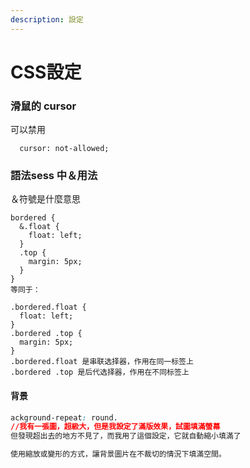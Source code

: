 ```yaml
---
description: 設定
---
```


# CSS設定

### 滑鼠的 cursor ​

可以​禁用

```
  cursor: not-allowed;​
```



### 語法sess ​中＆用法

＆符號是什麼意思

```
bordered {
  &.float {
    float: left; 
  }
  .top {
    margin: 5px; 
  }
}
等同于：

.bordered.float {
  float: left; 
}
.bordered .top {
  margin: 5px;
}
.bordered.float 是串联选择器，作用在同一标签上
.bordered .top 是后代选择器，作用在不同标签上

```

#### 背景

```css
ackground-repeat: round. 
//我有一張圖，超級大，但是我設定了滿版效果，試圖填滿螢幕
但發現超出去的地方不見了，而我用了這個設定，它就自動縮小填滿了

使用縮放或變形的方式，讓背景圖片在不裁切的情況下填滿空間。
```
